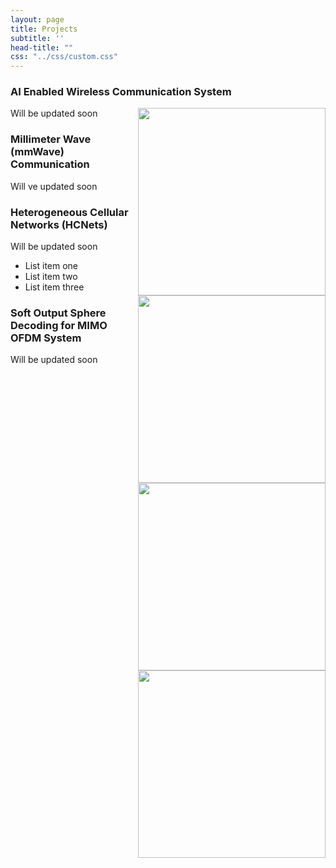 ```yaml
---
layout: page
title: Projects
subtitle: ''
head-title: ""
css: "../css/custom.css"
---
```


<html lang="en">
<head>
  <meta charset="utf-8">
  <meta name="viewport" content="width=device-width, initial-scale=1">
  <title>jQuery UI Accordion - Collapse content</title>
  <link rel="stylesheet" href="//code.jquery.com/ui/1.12.1/themes/base/jquery-ui.css">
  <link rel="stylesheet" href="/resources/demos/style.css">
  <script src="https://code.jquery.com/jquery-1.12.4.js"></script>
  <script src="https://code.jquery.com/ui/1.12.1/jquery-ui.js"></script>
  <script>
  $( function() {
    $( "#accordion" ).accordion({
    collapsible: true
    });
  } );
  </script>
  
  
  
  
  <style>
.accordion {
  background-color: #eee;
  color: #444;
  cursor: pointer;
  padding: 18px;
  width: 100%;
  border: none;
  text-align: left;
  outline: none;
  font-size: 15px;
  transition: 0.4s;
}

.active, .accordion:hover {
  background-color: #c6c; 
}

.panel {
  padding: 0 18px;
  display: none;
  background-color: white;
  overflow: hidden;
}
</style>





</head>
<body>
 
<div id="accordion">
  <h3>AI Enabled Wireless Communication System</h3>
  <div>
    <p>
    <img align="right" src="../img/unerconst.jpg" height="300px">
      Will be updated soon
    </p>
  </div>
  <h3>Millimeter Wave (mmWave) Communication</h3>
  <div>
    <p>
      <img align="right" src="../img/unerconst.jpg" height="300px">
    Will ve updated soon
    </p>
  </div>
  <h3>Heterogeneous Cellular Networks (HCNets)</h3>
  <div>
    <p>
      <img align="right" src="../img/unerconst.jpg" height="300px">
    Will be updated soon
    </p>
    <ul>
      <li>List item one</li>
      <li>List item two</li>
      <li>List item three</li>
    </ul>
  </div>
  <h3>Soft Output Sphere Decoding for MIMO OFDM System</h3>
  <div>
    <p>
      <img align="right" src="../img/model111.PNG" height="300px">
    Will be updated soon
    </p>
  </div>
</div>
 
 
</body>
</html>
